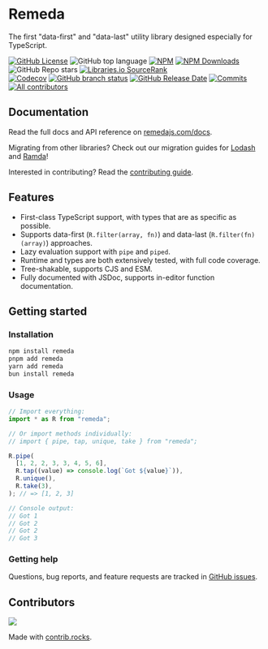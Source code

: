# Remeda

The first "data-first" and "data-last" utility library designed especially for TypeScript.

[![GitHub License](https://img.shields.io/github/license/remeda/remeda?style=flat-square)](https://github.com/remeda/remeda?tab=MIT-1-ov-file#readme)
![GitHub top language](https://img.shields.io/github/languages/top/remeda/remeda?logo=typescript&style=flat-square)
[![NPM](https://img.shields.io/npm/v/remeda?logo=npm&style=flat-square)](https://www.npmjs.org/package/remeda)
[![NPM Downloads](https://img.shields.io/npm/dm/remeda?logo=npm&style=flat-square)](https://npmtrends.com/remeda)
![GitHub Repo stars](https://img.shields.io/github/stars/remeda/remeda?logo=github&style=flat-square)
[![Libraries.io SourceRank](https://img.shields.io/librariesio/sourcerank/npm/remeda?logo=librariesdotio&style=flat-square)](https://libraries.io/npm/remeda/sourcerank)<br />
[![Codecov](https://img.shields.io/codecov/c/github/remeda/remeda?logo=codecov&style=flat-square)](https://codecov.io/gh/remeda/remeda)
[![GitHub branch status](https://img.shields.io/github/checks-status/remeda/remeda/main?logo=github&style=flat-square)](https://github.com/remeda/remeda/actions/workflows)
[![GitHub Release Date](https://img.shields.io/github/release-date/remeda/remeda?logo=npm&style=flat-square)](https://github.com/remeda/remeda/releases)
[![Commits](https://img.shields.io/github/commit-activity/y/remeda/remeda?logo=github&style=flat-square)](https://github.com/remeda/remeda/commits/main/)
[![All contributors](https://img.shields.io/github/contributors/remeda/remeda?logo=github&style=flat-square)](https://github.com/remeda/remeda/graphs/contributors)

## Documentation

Read the full docs and API reference on [remedajs.com/docs](https://remedajs.com/docs).

Migrating from other libraries? Check out our migration guides for [Lodash](https://remedajs.com/migrate/lodash) and [Ramda](https://remedajs.com/migrate/ramda)!

Interested in contributing? Read the [contributing guide](CONTRIBUTING.md).

## Features

- First-class TypeScript support, with types that are as specific as possible.
- Supports data-first (`R.filter(array, fn)`) and data-last (`R.filter(fn)(array)`) approaches.
- Lazy evaluation support with `pipe` and `piped`.
- Runtime and types are both extensively tested, with full code coverage.
- Tree-shakable, supports CJS and ESM.
- Fully documented with JSDoc, supports in-editor function documentation.

## Getting started

### Installation

```bash
npm install remeda
pnpm add remeda
yarn add remeda
bun install remeda
```

### Usage

```js
// Import everything:
import * as R from "remeda";

// Or import methods individually:
// import { pipe, tap, unique, take } from "remeda";

R.pipe(
  [1, 2, 2, 3, 3, 4, 5, 6],
  R.tap((value) => console.log(`Got ${value}`)),
  R.unique(),
  R.take(3),
); // => [1, 2, 3]

// Console output:
// Got 1
// Got 2
// Got 2
// Got 3
```

### Getting help

Questions, bug reports, and feature requests are tracked in [GitHub issues](https://github.com/remeda/remeda/issues).

## Contributors

<a href="https://github.com/remeda/remeda/graphs/contributors">
  <img src="https://contrib.rocks/image?repo=remeda/remeda" />
</a>

Made with [contrib.rocks](https://contrib.rocks).
